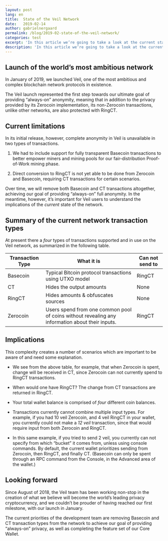```yaml
---
layout: post
lang: en
title:  State of the Veil Network
date:   2019-02-14
author: gabrielnergaard
permalink: /blog/2019-02-state-of-the-veil-network/
categories: test
excerpt: 'In this article we’re going to take a look at the current state of the Veil network.'
description: 'In this article we’re going to take a look at the current state of the Veil network.'
---
```

## Launch of the world’s most ambitious network

In January of 2019, we launched Veil, one of the most ambitious and complex blockchain network protocols in existence.

The Veil launch represented the first step towards our ultimate goal of providing “always-on” anonymity, meaning that in addition to the privacy provided by its Zerocoin implementation, its non-Zerocoin transactions, unlike other networks, are also protected with RingCT.

## Current limitations

In its initial release, however, complete anonymity in Veil is unavailable in two types of transactions. 

1. We had to include support for fully transparent Basecoin transactions to better empower miners and mining pools for our fair-distribution Proof-of-Work mining phase. 

2. Direct conversion to RingCT is not yet able to be done from Zerocoin and Basecoin, requiring CT transactions for certain scenarios.

Over time, we will remove both Basecoin and CT transactions altogether, achieving our goal of providing “always-on” full anonymity. In the meantime, however, it’s important for Veil users to understand the implications of the *current* state of the network. 

## Summary of the current network transaction types

At present there a *four* types of transactions supported and in use on the Veil network, as summarized in the following table.

| Transaction Type | What it is | Can not send to |
|----------|-----------|-----------|
| Basecoin | Typical Bitcoin protocol transactions using UTXO model | RingCT |
| CT | Hides the output amounts | None |
| RingCT | Hides amounts & obfuscates sources | None |
| Zerocoin | Users spend from one common pool of coins without revealing any information about their inputs. | RingCT |

## Implications

This complexity creates a number of scenarios which are important to be aware of and need some explanation.

- We see from the above table, for example, that when Zerocoin is spent, change will be received in CT, since Zerocoin can not currently spend to RingCT transactions.

- When would one have RingCT? The change from CT transactions are returned in RingCT.

- Your total wallet balance is  comprised of *four* different coin balances. 

- Transactions currently cannot combine multiple input types. For example, if you had 10 veil Zerocoin, and 4 veil RingCT in your wallet, you currently could not make a *12 veil* transaction, since that would require input from both Zerocoin and RingCT.

- In this same example, if you tried to send 2 veil, you currently can not specify from which “bucket” it comes from, unless using console commands. By default, the current wallet prioritizes sending from Zerocoin, then RingCT, and finally CT. (Basecoin can only be spent through an RPC command from the Console, in the Advanced area of the wallet.)

## Looking forward

Since August of 2018, the Veil team has been working non-stop in the creation of what we believe will become the world’s leading privacy cryptocurrency, and we couldn’t be prouder of having reached our first milestone, with our launch in January.

The current priorities of the development team are removing Basecoin and CT transaction types from the network to achieve our goal of providing “always-on” privacy, as well as completing the feature set of our Core Wallet.